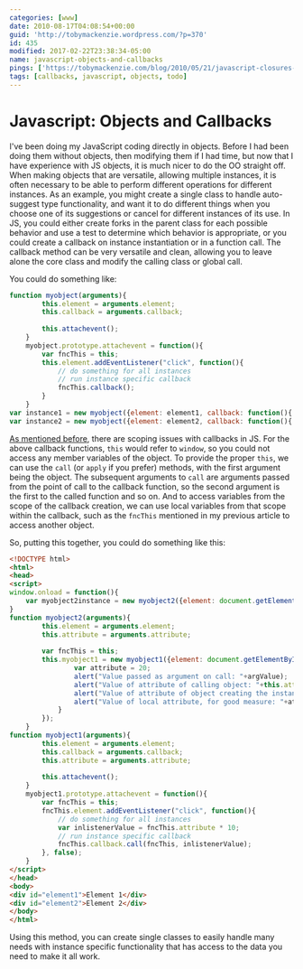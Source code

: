 ```yaml
---
categories: [www]
date: 2010-08-17T04:08:54+00:00
guid: 'http://tobymackenzie.wordpress.com/?p=370'
id: 435
modified: 2017-02-22T23:38:34-05:00
name: javascript-objects-and-callbacks
pings: ['https://tobymackenzie.com/blog/2010/05/21/javascript-closures-scope-and-arrays/']
tags: [callbacks, javascript, objects, todo]
---
```


Javascript: Objects and Callbacks
=================================

I've been doing my JavaScript coding directly in objects. Before I had been doing them without objects, then modifying them if I had time, but now that I have experience with JS objects, it is much nicer to do the OO straight off. When making objects that are versatile, allowing multiple instances, it is often necessary to be able to perform different operations for different instances. As an example, you might create a single class to handle auto-suggest type functionality, and want it to do different things when you choose one of its suggestions or cancel for different instances of its use. In JS, you could either create forks in the parent class for each possible behavior and use a test to determine which behavior is appropriate, or you could create a callback on instance instantiation or in a function call. The callback method can be very versatile and clean, allowing you to leave alone the core class and modify the calling class or global call.

<!--more-->

You could do something like:

``` js
function myobject(arguments){
		this.element = arguments.element;
		this.callback = arguments.callback;
		
		this.attachevent();
	}
	myobject.prototype.attachevent = function(){
		var fncThis = this;
		this.element.addEventListener("click", function(){
			// do something for all instances
			// run instance specific callback
			fncThis.callback();
		}
	}
var instance1 = new myobject({element: element1, callback: function(){ // do something for this instance only }});
var instance2 = new myobject({element: element2, callback: function(){ // do something for this instance only }});
```

[As mentioned before](https://tobymackenzie.com/blog/2010/05/21/javascript-closures-scope-and-arrays/), there are scoping issues with callbacks in JS. For the above callback functions, `this` would refer to `window`, so you could not access any member variables of the object. To provide the proper `this`, we can use the `call` (or `apply` if you prefer) methods, with the first argument being the object. The subsequent arguments to `call` are arguments passed from the point of call to the callback function, so the second argument is the first to the called function and so on. And to access variables from the scope of the callback creation, we can use local variables from that scope within the callback, such as the `fncThis` mentioned in my previous article to access another object.

So, putting this together, you could do something like this:

``` html
<!DOCTYPE html>
<html>
<head>
<script>
window.onload = function(){
	var myobject2instance = new myobject2({element: document.getElementById("element2"), attribute: 1});
}
function myobject2(arguments){
		this.element = arguments.element;
		this.attribute = arguments.attribute;
		
		var fncThis = this;
		this.myobject1 = new myobject1({element: document.getElementById("element1"), attribute: 10, callback: function(argValue){
				var attribute = 20;
				alert("Value passed as argument on call: "+argValue);
				alert("Value of attribute of calling object: "+this.attribute);
				alert("Value of attribute of object creating the instance: "+fncThis.attribute);
				alert("Value of local attribute, for good measure: "+attribute);
			}
		});
	}
function myobject1(arguments){
		this.element = arguments.element;
		this.callback = arguments.callback;
		this.attribute = arguments.attribute;
		
		this.attachevent();
	}
	myobject1.prototype.attachevent = function(){
		var fncThis = this;
		fncThis.element.addEventListener("click", function(){
			// do something for all instances
			var inlistenerValue = fncThis.attribute * 10;
			// run instance specific callback
			fncThis.callback.call(fncThis, inlistenerValue);
		}, false);
	}
</script>
</head>
<body>
<div id="element1">Element 1</div>
<div id="element2">Element 2</div>
</body>
</html>
```

Using this method, you can create single classes to easily handle many needs with instance specific functionality that has access to the data you need to make it all work.
